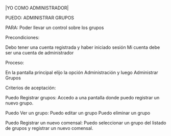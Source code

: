 |YO COMO ADMINISTRADOR|

PUEDO: ADMINISTRAR GRUPOS

PARA: Poder llevar un control sobre los grupos

Precondiciones:

Debo tener una cuenta registrada y haber iniciado sesión
Mi cuenta debe ser una cuenta de administrador

Proceso:

En la pantalla principal elijo la opción Administración y luego Administrar Grupos

Criterios de aceptación:

Puedo Registrar grupos:
	Accedo a una pantalla donde puedo registrar un nuevo grupo.

Puedo Ver un grupo:
	Puedo editar un grupo
	Puedo eliminar un grupo

Puedo Registrar un nuevo comensal:
	Puedo seleccionar un grupo del listado de grupos y registrar un nuevo comensal.

